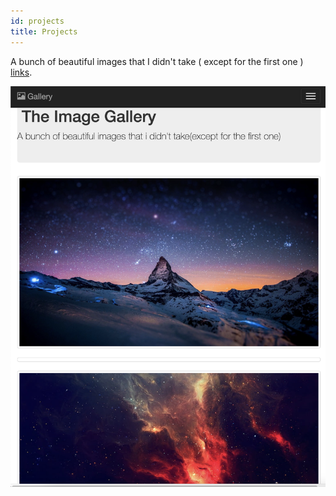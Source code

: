```yaml
---
id: projects
title: Projects
---
```


A bunch of beautiful images that I didn't take ( except for the first one ) [links](https://jrchavez09.github.io/).

![Add alternate text for image](./assets/jose-chavez.png)
